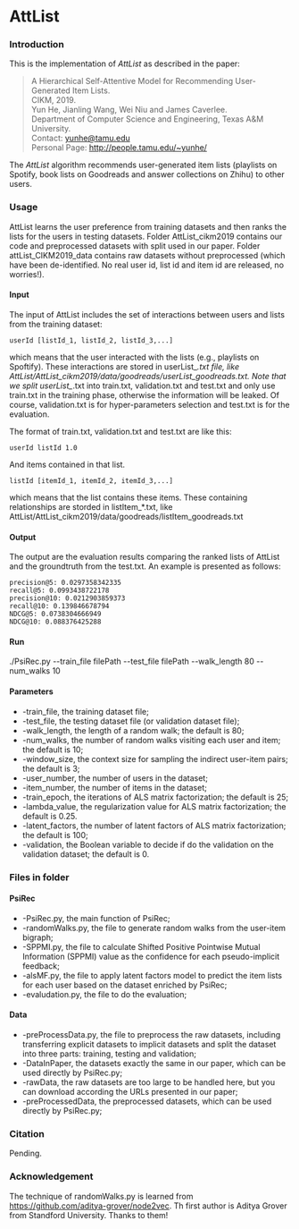 # AttList

### Introduction

This is the implementation of *AttList* as described in the paper:<br>
> A Hierarchical Self-Attentive Model for Recommending User-Generated Item Lists.<br>
> CIKM, 2019.<br>
> Yun He, Jianling Wang, Wei Niu and James Caverlee.<br>
> Department of Computer Science and Engineering, Texas A&M University.<br>
> Contact: yunhe@tamu.edu <br>
> Personal Page: http://people.tamu.edu/~yunhe/ <br>

The *AttList* algorithm recommends user-generated item lists (playlists on Spotify, book lists on Goodreads and answer collections on Zhihu) to other users.

### Usage 
AttList learns the user preference from training datasets and then ranks the lists for the users in testing datasets. Folder AttList_cikm2019 contains our code and preprocessed datasets with split used in our paper. Folder attList_CIKM2019_data contains raw datasets without preprocessed (which have been de-identified. No real user id, list id and item id are released, no worries!). 

#### Input
The input of AttList includes the set of interactions between users and lists from the training dataset:

``userId [listId_1, listId_2, listId_3,...]``

which means that the user interacted with the lists (e.g., playlists on Spoftify). These interactions are stored in userList_*.txt file, like AttList/AttList_cikm2019/data/goodreads/userList_goodreads.txt. Note that we split userList_*.txt into train.txt, validation.txt and test.txt and only use train.txt in the training phase, otherwise the information will be leaked. Of course, validation.txt is for hyper-parameters selection and test.txt is for the evaluation.

The format of train.txt, validation.txt and test.txt are like this:

``userId listId 1.0``

And items contained in that list.

``listId [itemId_1, itemId_2, itemId_3,...]``

which means that the list contains these items. These containing relationships are storded in listItem_*.txt, like AttList/AttList_cikm2019/data/goodreads/listItem_goodreads.txt

#### Output
The output are the evaluation results comparing the ranked lists of AttList and the groundtruth from the test.txt. An example is presented as follows:

```
precision@5: 0.0297358342335
recall@5: 0.0993438722178
precision@10: 0.0212903859373
recall@10: 0.139846678794
NDCG@5: 0.0738304666949
NDCG@10: 0.088376425288
```

#### Run
./PsiRec.py --train_file filePath --test_file filePath --walk_length 80 --num_walks 10

#### Parameters
- -train_file, the training dataset file;
- -test_file, the testing dataset file (or validation dataset file);
- -walk_length, the length of a random walk; the default is 80;
- -num_walks, the number of random walks visiting each user and item; the default is 10;
- -window_size, the context size for sampling the indirect user-item pairs; the default is 3;
- -user_number, the number of users in the dataset;
- -item_number, the number of items in the dataset;
- -train_epoch, the iterations of ALS matrix factorization; the default is 25;
- -lambda_value, the regularization value for ALS matrix factorization; the default is 0.25.
- -latent_factors, the number of latent factors of ALS matrix factorization; the default is 100;
- -validation, the Boolean variable to decide if do the validation on the validation dataset; the default is 0.

### Files in folder

#### PsiRec
- -PsiRec.py, the main function of PsiRec;
- -randomWalks.py, the file to generate random walks from the user-item bigraph;
- -SPPMI.py, the file to calculate Shifted Positive Pointwise Mutual Information (SPPMI) value as the confidence for each pseudo-implicit feedback;
- -alsMF.py, the file to apply latent factors model to predict the item lists for each user based on the dataset enriched by PsiRec;
- -evaludation.py, the file to do the evaluation;

#### Data
- -preProcessData.py, the file to preprocess the raw datasets, including transferring explicit datasets to implicit datasets and split the dataset into three parts: training, testing and validation;
- -DataInPaper, the datasets exactly the same in our paper, which can be used directly by PsiRec.py;
- -rawData, the raw datasets are too large to be handled here, but you can download according the URLs presented in our paper;
- -preProcessedData, the preprocessed datasets, which can be used directly by PsiRec.py;

### Citation
Pending.

### Acknowledgement
The technique of randomWalks.py is learned from https://github.com/aditya-grover/node2vec. Th first author is Aditya Grover from Standford University. Thanks to them!





